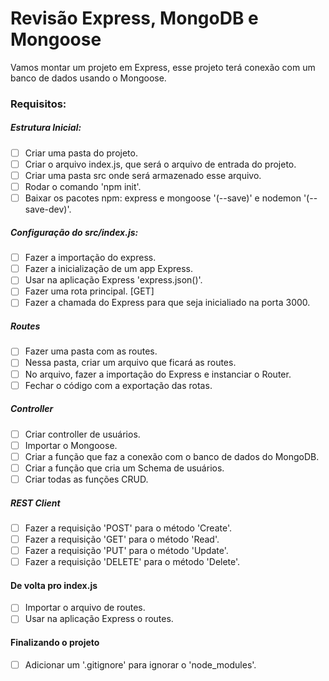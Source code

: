 # Revisão Express, MongoDB e Mongoose
Vamos montar um projeto em Express, esse projeto terá conexão com um banco de dados usando o Mongoose.

### Requisitos:

##### Estrutura Inicial:
- [ ] Criar uma pasta do projeto.
- [ ] Criar o arquivo index.js, que será o arquivo de entrada do projeto.
- [ ] Criar uma pasta src onde será armazenado esse arquivo.
- [ ] Rodar o comando 'npm init'.
- [ ] Baixar os pacotes npm: express e mongoose '(--save)' e nodemon '(--save-dev)'.

##### Configuração do src/index.js:
- [ ] Fazer a importação do express.
- [ ] Fazer a inicialização de um app Express.
- [ ] Usar na aplicação Express 'express.json()'.
- [ ] Fazer uma rota principal. [GET]
- [ ] Fazer a chamada do Express para que seja inicialiado na porta 3000.

##### Routes
- [ ] Fazer uma pasta com as routes.
- [ ] Nessa pasta, criar um arquivo que ficará as routes.
- [ ] No arquivo, fazer a importação do Express e instanciar o Router.
- [ ] Fechar o código com a exportação das rotas.

##### Controller
- [ ] Criar controller de usuários.
- [ ] Importar o Mongoose.
- [ ] Criar a função que faz a conexão com o banco de dados do MongoDB.
- [ ] Criar a função que cria um Schema de usuários.
- [ ] Criar todas as funções CRUD.

##### REST Client
- [ ] Fazer a requisição 'POST' para o método 'Create'.
- [ ] Fazer a requisição 'GET' para o método 'Read'.
- [ ] Fazer a requisição 'PUT' para o método 'Update'.
- [ ] Fazer a requisição 'DELETE' para o método 'Delete'.

#### De volta pro index.js
- [ ] Importar o arquivo de routes.
- [ ] Usar na aplicação Express o routes.

#### Finalizando o projeto
- [ ] Adicionar um '.gitignore' para ignorar o 'node_modules'.
